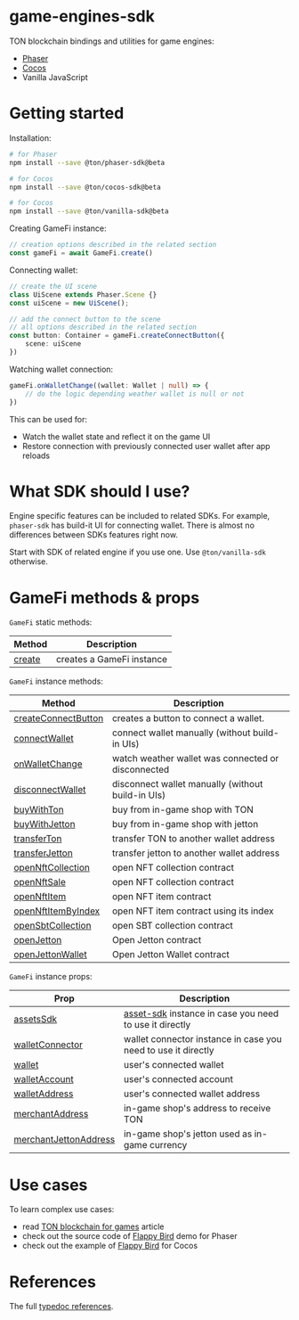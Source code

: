 # game-engines-sdk

TON blockchain bindings and utilities for game engines:
* [Phaser](https://phaser.io)
* [Cocos](https://www.cocos.com/en)
* Vanilla JavaScript

# Getting started
Installation:
```sh
# for Phaser
npm install --save @ton/phaser-sdk@beta

# for Cocos
npm install --save @ton/cocos-sdk@beta

# for Cocos
npm install --save @ton/vanilla-sdk@beta
```

Creating GameFi instance:
```typescript
// creation options described in the related section
const gameFi = await GameFi.create()
```

Connecting wallet:
```typescript
// create the UI scene
class UiScene extends Phaser.Scene {}
const uiScene = new UiScene();

// add the connect button to the scene
// all options described in the related section
const button: Container = gameFi.createConnectButton({
    scene: uiScene
})
```

Watching wallet connection:
```typescript
gameFi.onWalletChange((wallet: Wallet | null) => {
    // do the logic depending weather wallet is null or not
})
```
This can be used for:
* Watch the wallet state and reflect it on the game UI
* Restore connection with previously connected user wallet after app reloads

# What SDK should I use?

Engine specific features can be included to related SDKs. For example, `phaser-sdk` has build-it UI for connecting wallet. There is almost no differences between SDKs features right now.

Start with SDK of related engine if you use one. Use `@ton/vanilla-sdk` otherwise.

# GameFi methods & props
`GameFi` static methods:

| Method | Description |
| -------- | -------- |
| [create](https://ton-org.github.io/game-engines-sdk/classes/vanilla_src.GameFi.html#create) | creates a GameFi instance |

`GameFi` instance methods:

| Method | Description |
| -------- | -------- |
| [createConnectButton](https://ton-org.github.io/game-engines-sdk/classes/phaser_src.GameFi.html#createConnectButton) | creates a button to connect a wallet. |
| [connectWallet](https://ton-org.github.io/game-engines-sdk/classes/vanilla_src.GameFi.html#connectWallet) | connect wallet manually (without build-in UIs) |
| [onWalletChange](https://ton-org.github.io/game-engines-sdk/classes/vanilla_src.GameFi.html#onWalletChange) | watch weather wallet was connected or disconnected |
| [disconnectWallet](https://ton-org.github.io/game-engines-sdk/classes/vanilla_src.GameFi.html#disconnectWallet) | disconnect wallet manually (without build-in UIs) |
| [buyWithTon](https://ton-org.github.io/game-engines-sdk/classes/vanilla_src.GameFi.html#buyWithTon) | buy from in-game shop with TON |
| [buyWithJetton](https://ton-org.github.io/game-engines-sdk/classes/vanilla_src.GameFi.html#buyWithJetton) | buy from in-game shop with jetton |
| [transferTon](https://ton-org.github.io/game-engines-sdk/classes/vanilla_src.GameFi.html#transferTon) | transfer TON to another wallet address |
| [transferJetton](https://ton-org.github.io/game-engines-sdk/classes/vanilla_src.GameFi.html#transferJetton) | transfer jetton to another wallet address |
| [openNftCollection](https://ton-org.github.io/game-engines-sdk/classes/vanilla_src.GameFi.html#openNftCollection) | open NFT collection contract |
| [openNftSale](https://ton-org.github.io/game-engines-sdk/classes/vanilla_src.GameFi.html#openNftSale) | open NFT collection contract |
| [openNftItem](https://ton-org.github.io/game-engines-sdk/classes/vanilla_src.GameFi.html#openNftItem) | open NFT item contract |
| [openNftItemByIndex](https://ton-org.github.io/game-engines-sdk/classes/vanilla_src.GameFi.html#openNftItemByIndex) | open NFT item contract using its index |
| [openSbtCollection](https://ton-org.github.io/game-engines-sdk/classes/vanilla_src.GameFi.html#openSbtCollection) | open SBT collection contract |
| [openJetton](https://ton-org.github.io/game-engines-sdk/classes/vanilla_src.GameFi.html#openJetton) | Open Jetton contract |
| [openJettonWallet](https://ton-org.github.io/game-engines-sdk/classes/vanilla_src.GameFi.html#openJettonWallet) | Open Jetton Wallet contract |

`GameFi` instance props:

| Prop | Description |
| -------- | -------- |
| [assetsSdk](https://ton-org.github.io/game-engines-sdk/classes/vanilla_src.GameFi.html#assetsSdk) | [asset-sdk](https://github.com/ton-community/assets-sdk) instance in case you need to use it directly |
| [walletConnector](https://ton-org.github.io/game-engines-sdk/classes/vanilla_src.GameFi.html#walletConnector) | wallet connector instance in case you need to use it directly |
| [wallet](https://ton-org.github.io/game-engines-sdk/classes/vanilla_src.GameFi.html#wallet) | user's connected wallet |
| [walletAccount](https://ton-org.github.io/game-engines-sdk/classes/vanilla_src.GameFi.html#walletAccount) | user's connected account |
| [walletAddress](https://ton-org.github.io/game-engines-sdk/classes/vanilla_src.GameFi.html#walletAddress) | user's connected wallet address |
| [merchantAddress](https://ton-org.github.io/game-engines-sdk/classes/vanilla_src.GameFi.html#merchantAddress) | in-game shop's address to receive TON |
| [merchantJettonAddress](https://ton-org.github.io/game-engines-sdk/classes/vanilla_src.GameFi.html#merchantJettonAddress) | in-game shop's jetton used as in-game currency |

# Use cases
To learn complex use cases:
- read [TON blockchain for games](https://docs.ton.org/v3/guidelines/dapps/tutorials/web3-game-example) article
- check out the source code of [Flappy Bird](https://github.com/ton-community/flappy-bird) demo for Phaser
- check out the example of [Flappy Bird](https://github.com/CocosTechLabs/flappy-bird) for Cocos

# References
The full [typedoc references](https://ton-org.github.io/game-engines-sdk/index.html).
